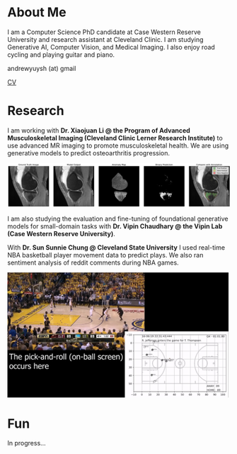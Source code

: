 # About Me
I am a Computer Science PhD candidate at Case Western Reserve University and research assistant at Cleveland Clinic. I am studying Generative AI, Computer Vision, and Medical Imaging. I also enjoy road cycling and playing guitar and piano.

andrewyuysh (at) gmail

[CV](./assets/cv_2024_win10.pdf)

# Research
I am working with **Dr. Xiaojuan Li @ the Program of Advanced Musculoskeletal Imaging (Cleveland Clinic Lerner Research Institute)** to use advanced MR imaging to promote musculoskeletal health. We are using generative models to predict osteoarthritis progression.

<img src='./assets/unsupervisedsegmentation_diffusion.png' style="background-color:white;">

I am also studying the evaluation and fine-tuning of foundational generative models for small-domain tasks with **Dr. Vipin Chaudhary @ the Vipin Lab (Case Western Reserve University)**.

With **Dr. Sun Sunnie Chung @ Cleveland State University** I used real-time NBA basketball player movement data to predict plays. We also ran sentiment analysis of reddit comments during NBA games.

<img src='./assets/pnr.jpg' width='500px'>

# Fun
In progress...
